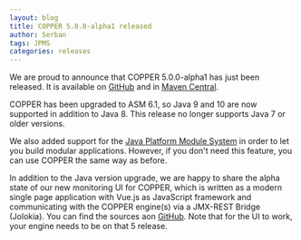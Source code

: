 ```yaml
---
layout: blog
title: COPPER 5.0.0-alpha1 released
author: Serban
tags: JPMS
categories: releases
---
```


We are proud to announce that COPPER 5.0.0-alpha1 has just been released.
It is available on [GitHub](https://github.com/copper-engine/copper-engine/releases/tag/v5.0.0-alpha1) and in [Maven Central](http://search.maven.org/#search%7Cga%7C1%7Cg%3A%22org.copper-engine%22%20AND%20v%3A%225.0.0-alpha1%22).

COPPER has been upgraded to ASM 6.1, so Java 9 and 10 are now supported in addition to Java 8.
This release no longer supports Java 7 or older versions.

We also added support for the [Java Platform Module System](https://en.wikipedia.org/wiki/Java_Platform_Module_System) in order to let you build modular applications.
However, if you don't need this feature, you can use COPPER the same way as before.

In addition to the Java version upgrade, we are happy to share the alpha state of our new monitoring UI for COPPER, which is written as a modern single page application with Vue.js as JavaScript framework and communicating with the COPPER engine(s) via a JMX-REST Bridge (Jolokia). You can find the sources aon [GitHub](https://github.com/copper-engine/copper-monitoring). Note that for the UI to work, your engine needs to be on that 5 release. 